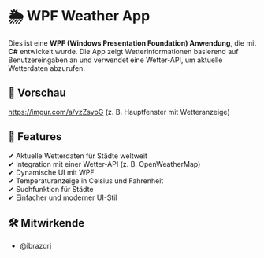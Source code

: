 ﻿# 🌦️ WPF Weather App

Dies ist eine **WPF (Windows Presentation Foundation) Anwendung**, die mit **C#** entwickelt wurde. Die App zeigt Wetterinformationen basierend auf Benutzereingaben an und verwendet eine Wetter-API, um aktuelle Wetterdaten abzurufen.

## 📸 Vorschau

https://imgur.com/a/vzZsyoG
(z. B. Hauptfenster mit Wetteranzeige)

## 🚀 Features

✔ Aktuelle Wetterdaten für Städte weltweit  
✔ Integration mit einer Wetter-API (z. B. OpenWeatherMap)  
✔ Dynamische UI mit WPF  
✔ Temperaturanzeige in Celsius und Fahrenheit  
✔ Suchfunktion für Städte  
✔ Einfacher und moderner UI-Stil  

## 🛠️ Mitwirkende

- @ibrazqrj